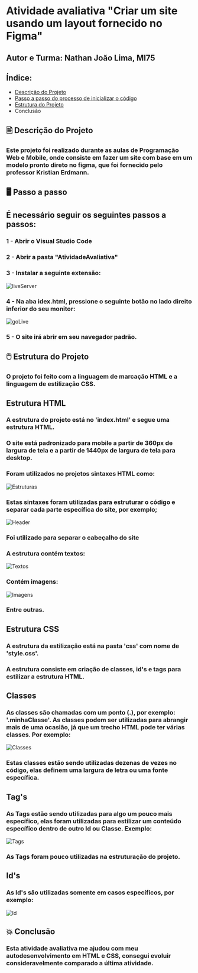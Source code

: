 # Atividade avaliativa "Criar um site usando um layout fornecido no Figma"

## Autor e Turma: Nathan João Lima, MI75

## Índice:
- <a href="#Descrição">Descrição do Projeto</a>
- <a href="#Passo a passo">Passo a passo do processo de inicializar o código </a>
- <a href="#Estrutura">Estrutura do Projeto</a>
- <a heref="#Conclusão">Conclusão</a>

## 🖹 Descrição do Projeto

### Este projeto foi realizado durante as aulas de Programação Web e Mobile, onde consiste em fazer um site com base em um modelo pronto direto no figma, que foi fornecido pelo professor Kristian Erdmann.

## 🖥️ Passo a passo
## É necessário seguir os seguintes passos a passos:
### 1 - Abrir o Visual Studio Code 
### 2 - Abrir a pasta "AtividadeAvaliativa"
### 3 - Instalar a seguinte extensão:
![liveServer](</images/liveServer.png>)
### 4 - Na aba idex.html, pressione o seguinte botão no lado direito inferior do seu monitor:
![goLive](</images/goLive.png>)
### 5 - O site irá abrir em seu navegador padrão.

## 🖱️ Estrutura do Projeto
### O projeto foi feito com a linguagem de marcação HTML e a linguagem de estilização CSS. 
## Estrutura HTML
### A estrutura do projeto está no 'index.html' e segue uma estrutura HTML.
### O site está padronizado para mobile a partir de 360px de largura de tela e a partir de 1440px de largura de tela para desktop.
### Foram utilizados no projetos sintaxes HTML como: 
![Estruturas](</images/estruturas.png>)
### Estas sintaxes foram utilizadas para estruturar o código e separar cada parte específica do site, por exemplo;
![Header](</images/header.png>)
### Foi utilizado para separar o cabeçalho do site
### A estrutura contém textos:
![Textos](</images/textos.png>)
### Contém imagens:
![Imagens](</images/imagens.png>)
### Entre outras.
## Estrutura CSS
### A estrutura da estilização está na pasta 'css' com nome de 'style.css'.
### A estrutura consiste em criação de classes, id's e tags para estilizar a estrutura HTML. 
## Classes
### As classes são chamadas com um ponto (.), por exemplo: '.minhaClasse'. As classes podem ser utilizadas para abrangir mais de uma ocasião, já que um trecho HTML pode ter várias classes. Por exemplo: 
![Classes](</images/classes.png>) 
### Estas classes estão sendo utilizadas dezenas de vezes no código, elas definem uma largura de letra ou uma fonte específica.
## Tag's
### As Tags estão sendo utilizadas para algo um pouco mais específico, elas foram utilizadas para estilizar um conteúdo específico dentro de outro Id ou Classe. Exemplo:
![Tags](</images/tags.png>)
### As Tags foram pouco utilizadas na estruturação do projeto.
## Id's
### As Id's são utilizadas somente em casos específicos, por exemplo:
![Id](</images/id.png>)
## 💥 Conclusão 
### Esta atividade avaliativa me ajudou com meu autodesenvolvimento em HTML e CSS, consegui evoluir consideravelmente comparado a última atividade. 




